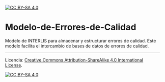 [![CC BY-SA 4.0][cc-by-sa-shield]][cc-by-sa]

# Modelo-de-Errores-de-Calidad
Modelo de INTERLIS para almacenar y estructurar errores de calidad. Este modelo facilita el intercambio de bases de datos de errores de calidad.

--------

Licencia: 
[Creative Commons Attribution-ShareAlike 4.0 International License][cc-by-sa].

[![CC BY-SA 4.0][cc-by-sa-image]][cc-by-sa]

[cc-by-sa]: http://creativecommons.org/licenses/by-sa/4.0/
[cc-by-sa-image]: https://licensebuttons.net/l/by-sa/4.0/88x31.png
[cc-by-sa-shield]: https://img.shields.io/badge/License-CC%20BY--SA%204.0-lightgrey.svg
